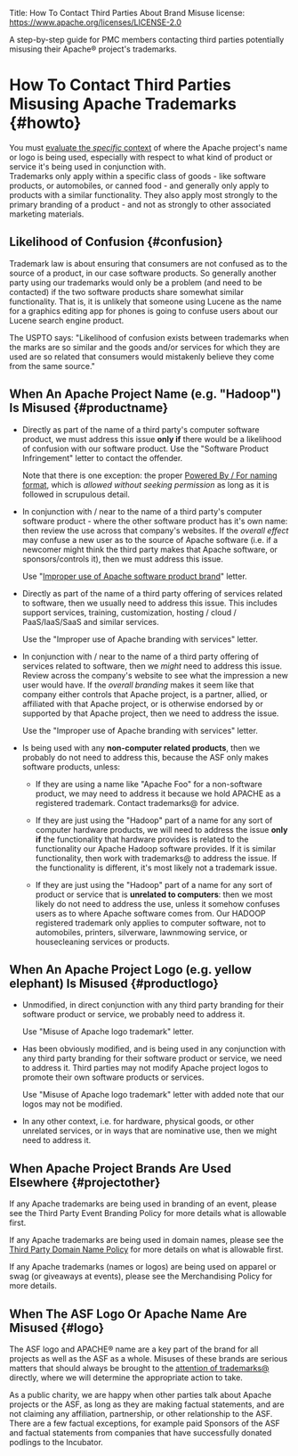 Title:  How To Contact Third Parties About Brand Misuse
license: https://www.apache.org/licenses/LICENSE-2.0

A step-by-step guide for PMC members contacting third parties potentially misusing their Apache&reg; project's trademarks.

# How To Contact Third Parties Misusing Apache Trademarks  {#howto}

You must [evaluate the *specific* context][1] of where the Apache project's name or logo is being used, 
especially with respect to what kind of product or service it's being used in conjunction with.  
Trademarks only apply within a specific class of goods - like software products, or automobiles, or 
canned food - and generally only apply to products with a similar functionality.  They also apply most 
strongly to the primary branding of a product - and not as strongly to other associated 
marketing materials. 

## Likelihood of Confusion  {#confusion}

Trademark law is about ensuring that consumers are not confused as to the source of a product, 
in our case software products.  So generally another party using our trademarks would only 
be a problem (and need to be contacted) if the two software products share somewhat similar 
functionality.  That is, it is unlikely that someone using Lucene as the name for a graphics 
editing app for phones is going to confuse users about our Lucene search engine product.

The USPTO says: "Likelihood of confusion exists between trademarks when the marks are so similar and the goods and/or services for which they are used are so related that consumers would mistakenly believe they come from the same source."

## When An Apache Project Name (e.g. "Hadoop") Is Misused  {#productname} 

- Directly as part of the name of a third party's computer software product, we must address this issue **only if** there would be a likelihood of confusion with our software product. Use the "Software Product Infringement" letter to contact the offender.

	Note that there is one exception: the proper [Powered By / For naming format][2], which is *allowed without seeking permission* as long as it is followed in scrupulous detail.

- In conjunction with / near to the name of a third party's computer software product - where the other software product has it's own name: then review the use across that company's websites.  If the *overall effect* may confuse a new user as to the source of Apache software (i.e. if a newcomer might think the third party makes that Apache software, or sponsors/controls it), then we must address this issue.

	Use "[Improper use of Apache software product brand][3]" letter.

- Directly as part of the name of a third party offering of services related to software, then we usually need to address this issue. This includes support services, training, customization, hosting / cloud / PaaS/IaaS/SaaS and similar services.

	Use the "Improper use of Apache branding with services" letter.

- In conjunction with / near to the name of a third party offering of services related to software, then we *might* need to address this issue. Review across the company's website to see what the impression a new user would have. If the *overall branding* makes it seem like that company either controls that Apache project, is a partner, allied, or affiliated with that Apache project, or is otherwise endorsed by or supported by that Apache project, then we need to address the issue.

	Use the "Improper use of Apache branding with services" letter.

- Is being used with any **non-computer related products**, then we probably do not need to address this, because 
  the ASF only makes software products, unless:

  - If they are using a name like "Apache Foo" for a non-software product, we may need to address it because we hold APACHE as a registered trademark. Contact trademarks@ for advice.


  - If they are just using the "Hadoop" part of a name for any sort of computer hardware products, we will need to address the issue **only if** the functionality that hardware provides is related to the functionality our Apache Hadoop software provides. If it is similar functionality, then work with trademarks@ to address the issue. If the functionality is different, it's most likely not a trademark issue.


  - If they are just using the "Hadoop" part of a name for any sort of product or service that is **unrelated to computers**: then we most likely do not need to address the use, unless it somehow confuses users as to where Apache software comes from. Our HADOOP registered trademark only applies to computer software, not to automobiles, printers, silverware, lawnmowing service, or housecleaning services or products.

## When An Apache Project Logo (e.g. yellow elephant) Is Misused  {#productlogo} 

- Unmodified, in direct conjunction with any third party branding for their software product or service, we probably need to address it. 

	Use "Misuse of Apache logo trademark" letter.

- Has been obviously modified, and is being used in any conjunction with any third party branding for their software product or service, we need to address it. Third parties may not modify Apache project logos to promote their own software products or services.

	Use "Misuse of Apache logo trademark" letter with added note that our logos may not be modified.


- In any other context, i.e. for hardware, physical goods, or other unrelated services, or 
  in ways that are nominative use, then we might need to address it. 

## When Apache Project Brands Are Used Elsewhere  {#projectother}

If any Apache trademarks are being used in branding of an event, please see the Third Party Event Branding Policy for more details what is allowable first.

If any Apache trademarks are being used in domain names, please see the [Third Party Domain Name Policy][4] for more details on what is allowable first.

If any Apache trademarks (names or logos) are being used on apparel or swag (or giveaways at events), please see the Merchandising Policy for more details.

## When The ASF Logo Or Apache Name Are Misused  {#logo}

The ASF logo and APACHE&reg; name are a key part of the brand for all projects as well as the 
ASF as a whole.  Misuses of these brands are serious matters that should always be brought to the 
[attention of trademarks@][5] directly, where we will determine the appropriate action to take.

As a public charity, we are happy when other parties talk about Apache projects or the ASF, as long 
as they are making factual statements, and are not claiming any affiliation, partnership, or other 
relationship to the ASF.  There are a few factual exceptions, for example paid Sponsors of the 
ASF and factual statements from companies that have successfully donated podlings to the Incubator.


  [1]: http://www.apache.org/foundation/marks/reporting
  [2]: http://www.apache.org/foundation/marks/faq/#poweredby
  [3]: http://www.apache.org/foundation/marks/templates/product-misuse
  [4]: http://www.apache.org/foundation/marks/domains
  [5]: http://www.apache.org/foundation/marks/contact

